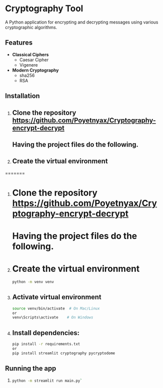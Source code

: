 # Cryptography Tool

A Python application for encrypting and decrypting messages using various cryptographic algorithms.

## Features

- **Classical Ciphers**
  - Caesar Cipher
  - Vigenere
- **Modern Cryptography**
  - sha256
  - RSA

## Installation


1. ## Clone the repository https://github.com/Poyetnyax/Cryptography-encrypt-decrypt

   ## Having the project files do the following.
   
2. ## Create the virtual environment
=======
1. # Clone the repository https://github.com/Poyetnyax/Cryptography-encrypt-decrypt

   # Having the project files do the following.
   
2. # Create the virtual environment
   ```bash
   python -m venv venv
3. ## Activate virtual environment
   ```bash
   source venv/bin/activate  # On Mac/Linux
   or 
   venv\Scripts\activate    # On Windows
4. ## Install dependencies:
   ```bash
   pip install -r requirements.txt
   or 
   pip install streamlit cryptography pycryptodome
   

## Running the app
1. ```bash
   python -m streamlit run main.py`
